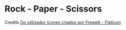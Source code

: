 # Rock - Paper - Scissors
Credits
<a href="https://www.flaticon.com/br/icones-gratis/do-utilizador" title="do utilizador ícones">Do utilizador ícones criados por Freepik - Flaticon</a>